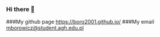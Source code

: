### Hi there 👋

<!--
**Boro2001/Boro2001** is a ✨ _special_ ✨ repository because its `README.md` (this file) appears on your GitHub profile.-->

###My github page https://boro2001.github.io/
###My email mborowicz@student.agh.edu.pl
